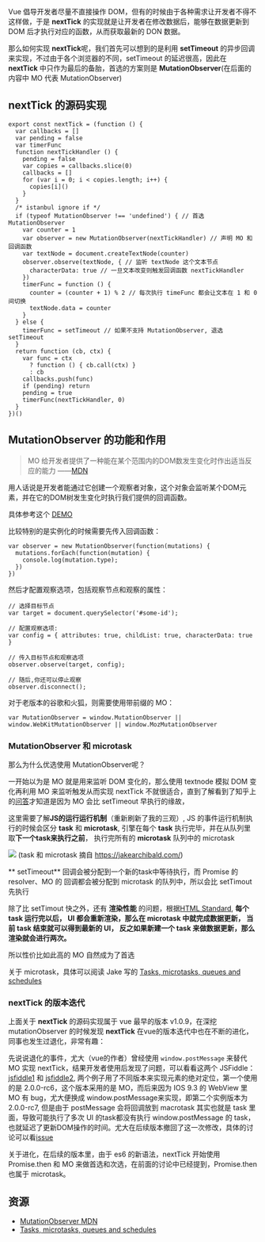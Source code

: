 Vue 倡导开发者尽量不直接操作 DOM，但有的时候由于各种需求让开发者不得不这样做，于是 **nextTick** 的实现就是让开发者在修改数据后，能够在数据更新到 DOM 后才执行对应的函数，从而获取最新的 DON 数据。

那么如何实现 **nextTick**呢，我们首先可以想到的是利用 **setTimeout** 的异步回调来实现，不过由于各个浏览器的不同，setTimeout 的延迟很高，因此在 **nextTick** 中只作为最后的备胎，首选的方案则是 **MutationObserver**(在后面的内容中 MO 代表 MutationObserver)

## nextTick 的源码实现
```
export const nextTick = (function () {
  var callbacks = []
  var pending = false
  var timerFunc
  function nextTickHandler () {
    pending = false
    var copies = callbacks.slice(0)
    callbacks = []
    for (var i = 0; i < copies.length; i++) {
      copies[i]()
    }
  }
  /* istanbul ignore if */
  if (typeof MutationObserver !== 'undefined') { // 首选 MutationObserver 
    var counter = 1
    var observer = new MutationObserver(nextTickHandler) // 声明 MO 和回调函数
    var textNode = document.createTextNode(counter)
    observer.observe(textNode, { // 监听 textNode 这个文本节点
      characterData: true // 一旦文本改变则触发回调函数 nextTickHandler
    })
    timerFunc = function () {
      counter = (counter + 1) % 2 // 每次执行 timeFunc 都会让文本在 1 和 0 间切换
      textNode.data = counter
    }
  } else {
    timerFunc = setTimeout // 如果不支持 MutationObserver, 退选 setTimeout
  }
  return function (cb, ctx) {
    var func = ctx
      ? function () { cb.call(ctx) }
      : cb
    callbacks.push(func)
    if (pending) return
    pending = true
    timerFunc(nextTickHandler, 0)
  }
})()
```

## MutationObserver 的功能和作用

> MO 给开发者提供了一种能在某个范围内的DOM数发生变化时作出适当反应的能力 ——[MDN](https://developer.mozilla.org/zh-CN/docs/Web/API/MutationObserver)

用人话说是开发者能通过它创建一个观察者对象，这个对象会监听某个DOM元素，并在它的DOM树发生变化时执行我们提供的回调函数。

具体参考这个 [DEMO](https://jsfiddle.net/chenjsh36/1b5LL0b7/1/)

比较特别的是实例化的时候需要先传入回调函数：
```
var observer = new MutationObserver(function(mutations) {
  mutations.forEach(function(mutation) {
    console.log(mutation.type);
  })
})
```

然后才配置观察选项，包括观察节点和观察的属性：

```
// 选择目标节点
var target = document.querySelector('#some-id');
 
// 配置观察选项:
var config = { attributes: true, childList: true, characterData: true }
 
// 传入目标节点和观察选项
observer.observe(target, config);
 
// 随后,你还可以停止观察
observer.disconnect();
```

对于老版本的谷歌和火狐，则需要使用带前缀的 MO：
```
var MutationObserver = window.MutationObserver || window.WebKitMutationObserver || window.MozMutationObserver

```


### MutationObserver 和 microtask
那么为什么优选使用 MutationObserver呢？

一开始以为是 MO 就是用来监听 DOM 变化的，那么使用 textnode 模拟 DOM 变化再利用 MO 来监听触发从而实现 nextTick 不就很适合，直到了解看到了知乎上的[问答](https://www.zhihu.com/question/55364497)才知道是因为 MO 会比 setTimeout 早执行的缘故，

这里需要了解**JS的运行运行机制**（重新刷新了我的三观）, JS 的事件运行机制执行的时候会区分 **task** 和 **microtask**, 引擎在每个 **task** 执行完毕，并在从队列里取**下一个task来执行之前**， 执行完所有的 **microtask** 队列中的 microtask

![](./imgs/task_microtask.jpg)
(task 和 microtask 摘自 https://jakearchibald.com/)


** setTimeout** 回调会被分配到一个新的task中等待执行，而 Promise 的 resolver、MO 的 回调都会被分配到 microtask 的队列中，所以会比 setTimout 先执行

除了比 setTimout 快之外，还有 **渲染性能** 的问题，根据[HTML Standard](https://html.spec.whatwg.org/multipage/webappapis.html#event-loop-processing-model), **每个 task 运行完以后， UI 都会重新渲染，那么在 microtask 中就完成数据更新， 当前 task 结束就可以得到最新的 UI， 反之如果新建一个 task 来做数据更新，那么渲染就会进行两次。**

所以性价比如此高的 MO 自然成为了首选

关于 microtask，具体可以阅读 Jake 写的 [Tasks, microtasks, queues and schedules](https://jakearchibald.com/2015/tasks-microtasks-queues-and-schedules/)

### nextTick 的版本迭代
上面关于 **nextTick** 的源码实现属于 vue 最早的版本 v1.0.9，在深挖 mutationObserver 的时候发现 **nextTick** 在vue的版本迭代中也在不断的进化，同事也发生过退化，非常有趣：

先说说退化的事件，尤大（vue的作者）曾经使用 ```window.postMessage``` 来替代 MO 实现 nextTick，结果开发者使用后发现了问题，可以看看这两个 JSFiddle：[jsfiddle1](https://jsfiddle.net/k6bgu2z6/4/) 和 [jsfiddle2](https://jsfiddle.net/v9q9L0hw/2/), 两个例子用了不同版本来实现元素的绝对定位，第一个使用的是 2.0.0-rc6，这个版本采用的是 MO，而后来因为 IOS 9.3 的 WebView 里 MO 有 bug，尤大便换成 window.postMessage来实现，即第二个实例版本为 2.0.0-rc7, 但是由于 postMessage 会将回调放到 macrotask 其实也就是 task 里面，导致可能执行了多次 UI 的task都没有执行 window.postMessage 的 task，也就延迟了更新DOM操作的时间。尤大在后续版本撤回了这一次修改，具体的讨论可以看[issue](https://github.com/vuejs/vue/issues/3771#issuecomment-249692588)

关于进化，在后续的版本里，由于 es6 的新语法，nextTick 开始使用 Promise.then 和 MO 来做首选和次选，在前面的讨论中已经提到，Promise.then 也属于 microtask。


## 资源

* [MutationObserver MDN](https://www.baidu.com/link?url=LYghZ1U6I__rL8tyIBe3-xzXrcgeg0NWG_q2WdGfBVJrh730scgrhNnFsLX9CSze4erqXXiVityeMPmlPJy1W-kZ-dBSZ-FZ2menft7DURa&wd=&eqid=ef7669e10000d076000000065997b016)
* [Tasks, microtasks, queues and schedules](https://jakearchibald.com/2015/tasks-microtasks-queues-and-schedules/)